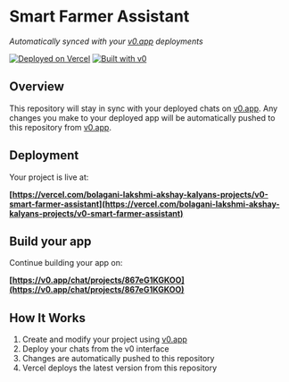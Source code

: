 # Smart Farmer Assistant

*Automatically synced with your [v0.app](https://v0.app) deployments*

[![Deployed on Vercel](https://img.shields.io/badge/Deployed%20on-Vercel-black?style=for-the-badge&logo=vercel)](https://vercel.com/bolagani-lakshmi-akshay-kalyans-projects/v0-smart-farmer-assistant)
[![Built with v0](https://img.shields.io/badge/Built%20with-v0.app-black?style=for-the-badge)](https://v0.app/chat/projects/867eG1KGKOO)

## Overview

This repository will stay in sync with your deployed chats on [v0.app](https://v0.app).
Any changes you make to your deployed app will be automatically pushed to this repository from [v0.app](https://v0.app).

## Deployment

Your project is live at:

**[https://vercel.com/bolagani-lakshmi-akshay-kalyans-projects/v0-smart-farmer-assistant](https://vercel.com/bolagani-lakshmi-akshay-kalyans-projects/v0-smart-farmer-assistant)**

## Build your app

Continue building your app on:

**[https://v0.app/chat/projects/867eG1KGKOO](https://v0.app/chat/projects/867eG1KGKOO)**

## How It Works

1. Create and modify your project using [v0.app](https://v0.app)
2. Deploy your chats from the v0 interface
3. Changes are automatically pushed to this repository
4. Vercel deploys the latest version from this repository